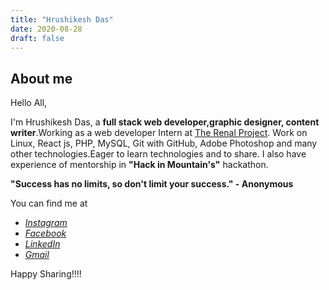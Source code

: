 ```yaml
---
title: "Hrushikesh Das"
date: 2020-08-28
draft: false
---
```


## About me

Hello All,

I'm Hrushikesh Das, a **full stack web developer,graphic designer, content writer**.Working as a web developer Intern at [The Renal Project](https://www.therenalproject.com/). Work on Linux, React js, PHP, MySQL, Git with GitHub, Adobe Photoshop and many other technologies.Eager to learn technologies and to share. I also have experience of mentorship in **"Hack in Mountain's"** hackathon.

**"Success has no limits, so don't limit your success." - Anonymous**

You can find me at

- [_Instagram_](https://www.instagram.com/hrushikesh_das_official/)
- [_Facebook_](https://www.facebook.com/hrushikesh.das.566/)
- [_LinkedIn_](https://www.linkedin.com/in/hrushikesh-das-468101171/)
- [_Gmail_](mailto:dashrushikesh1121@gmail.com)

Happy Sharing!!!!

